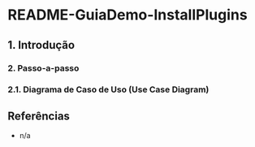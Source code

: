 # README-GuiaDemo-InstallPlugins


## 1. Introdução ##


### 2. Passo-a-passo ###

### 2.1. Diagrama de Caso de Uso (Use Case Diagram) ###


## Referências ##

* n/a
